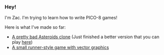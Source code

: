 ### Hey!

I'm Zac. I'm trying to learn how to write PICO-8 games!

Here is what I've made so far:

- [A pretty bad Asteroids clone](games/asteroids.html) (Just finished a better version that you can play [here](games/asteroids_v2.html))
- [A small runner-style game with vector graphics](games/vector.html)